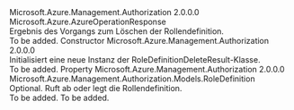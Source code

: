 <Type Name="RoleDefinitionDeleteResult" FullName="Microsoft.Azure.Management.Authorization.Models.RoleDefinitionDeleteResult">
  <TypeSignature Language="C#" Value="public class RoleDefinitionDeleteResult : Microsoft.Azure.AzureOperationResponse" />
  <TypeSignature Language="ILAsm" Value=".class public auto ansi beforefieldinit RoleDefinitionDeleteResult extends Microsoft.Azure.AzureOperationResponse" />
  <TypeSignature Language="DocId" Value="T:Microsoft.Azure.Management.Authorization.Models.RoleDefinitionDeleteResult" />
  <TypeSignature Language="VB.NET" Value="Public Class RoleDefinitionDeleteResult&#xA;Inherits AzureOperationResponse" />
  <TypeSignature Language="F#" Value="type RoleDefinitionDeleteResult = class&#xA;    inherit AzureOperationResponse" />
  <AssemblyInfo>
    <AssemblyName>Microsoft.Azure.Management.Authorization</AssemblyName>
    <AssemblyVersion>2.0.0.0</AssemblyVersion>
  </AssemblyInfo>
  <Base>
    <BaseTypeName>Microsoft.Azure.AzureOperationResponse</BaseTypeName>
  </Base>
  <Interfaces />
  <Docs>
    <summary>
            Ergebnis des Vorgangs zum Löschen der Rollendefinition.
            </summary>
    <remarks>To be added.</remarks>
  </Docs>
  <Members>
    <Member MemberName=".ctor">
      <MemberSignature Language="C#" Value="public RoleDefinitionDeleteResult ();" />
      <MemberSignature Language="ILAsm" Value=".method public hidebysig specialname rtspecialname instance void .ctor() cil managed" />
      <MemberSignature Language="DocId" Value="M:Microsoft.Azure.Management.Authorization.Models.RoleDefinitionDeleteResult.#ctor" />
      <MemberSignature Language="VB.NET" Value="Public Sub New ()" />
      <MemberType>Constructor</MemberType>
      <AssemblyInfo>
        <AssemblyName>Microsoft.Azure.Management.Authorization</AssemblyName>
        <AssemblyVersion>2.0.0.0</AssemblyVersion>
      </AssemblyInfo>
      <Parameters />
      <Docs>
        <summary>
            Initialisiert eine neue Instanz der RoleDefinitionDeleteResult-Klasse.
            </summary>
        <remarks>To be added.</remarks>
      </Docs>
    </Member>
    <Member MemberName="RoleDefinition">
      <MemberSignature Language="C#" Value="public Microsoft.Azure.Management.Authorization.Models.RoleDefinition RoleDefinition { get; set; }" />
      <MemberSignature Language="ILAsm" Value=".property instance class Microsoft.Azure.Management.Authorization.Models.RoleDefinition RoleDefinition" />
      <MemberSignature Language="DocId" Value="P:Microsoft.Azure.Management.Authorization.Models.RoleDefinitionDeleteResult.RoleDefinition" />
      <MemberSignature Language="VB.NET" Value="Public Property RoleDefinition As RoleDefinition" />
      <MemberSignature Language="F#" Value="member this.RoleDefinition : Microsoft.Azure.Management.Authorization.Models.RoleDefinition with get, set" Usage="Microsoft.Azure.Management.Authorization.Models.RoleDefinitionDeleteResult.RoleDefinition" />
      <MemberType>Property</MemberType>
      <AssemblyInfo>
        <AssemblyName>Microsoft.Azure.Management.Authorization</AssemblyName>
        <AssemblyVersion>2.0.0.0</AssemblyVersion>
      </AssemblyInfo>
      <ReturnValue>
        <ReturnType>Microsoft.Azure.Management.Authorization.Models.RoleDefinition</ReturnType>
      </ReturnValue>
      <Docs>
        <summary>
            Optional. Ruft ab oder legt die Rollendefinition.
            </summary>
        <value>To be added.</value>
        <remarks>To be added.</remarks>
      </Docs>
    </Member>
  </Members>
</Type>